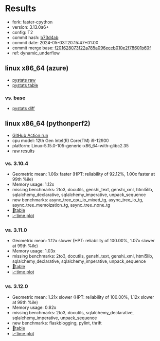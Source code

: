 # Results

- fork: faster-cpython
- version: 3.13.0a6+
- config: T2
- commit hash: [b73d4ab](https://github.com/faster%2dcpython/cpython/commit/b73d4ab)
- commit date: 2024-05-03T20:15:47+01:00
- commit merge base: [f201628073f22a785a096eccb010e2f78601b60f](https://github.com/faster%2dcpython/cpython/commit/f201628073f22a785a096eccb010e2f78601b60f)
- ref: dynamic_underflow

## linux x86_64 (azure)

- [pystats raw](bm-20240503-azure-x86_64-faster%252dcpython-dynamic_underflow-3.13.0a6%2B-b73d4ab-pystats.json)
- [pystats table](bm-20240503-azure-x86_64-faster%252dcpython-dynamic_underflow-3.13.0a6%2B-b73d4ab-pystats.md)

### vs. base

- [pystats diff](bm-20240503-azure-x86_64-faster%252dcpython-dynamic_underflow-3.13.0a6%2B-b73d4ab-pystats-vs-base.md)

## linux x86_64 (pythonperf2)

- [GitHub Action run](https://github.com/faster-cpython/benchmarking/actions/runs/8943839715)
- cpu model: 12th Gen Intel(R) Core(TM) i9-12900
- platform: Linux-5.15.0-105-generic-x86_64-with-glibc2.35
- [raw results](bm-20240503-pythonperf2-x86_64-faster%252dcpython-dynamic_underflow-3.13.0a6%2B-b73d4ab.json)

### vs. 3.10.4

- Geometric mean: 1.06x faster (HPT: reliability of 92.12%, 1.00x faster at 99th %ile)
- Memory usage: 1.12x
- missing benchmarks: 2to3, docutils, genshi_text, genshi_xml, html5lib, sqlalchemy_declarative, sqlalchemy_imperative, unpack_sequence
- new benchmarks: async_tree_cpu_io_mixed_tg, async_tree_io_tg, async_tree_memoization_tg, async_tree_none_tg
- [📄table](bm-20240503-pythonperf2-x86_64-faster%252dcpython-dynamic_underflow-3.13.0a6%2B-b73d4ab-vs-3.10.4.md)
- [📈time plot](bm-20240503-pythonperf2-x86_64-faster%252dcpython-dynamic_underflow-3.13.0a6%2B-b73d4ab-vs-3.10.4.png)

### vs. 3.11.0

- Geometric mean: 1.12x slower (HPT: reliability of 100.00%, 1.07x slower at 99th %ile)
- Memory usage: 1.03x
- missing benchmarks: 2to3, docutils, genshi_text, genshi_xml, html5lib, sqlalchemy_declarative, sqlalchemy_imperative, unpack_sequence
- [📄table](bm-20240503-pythonperf2-x86_64-faster%252dcpython-dynamic_underflow-3.13.0a6%2B-b73d4ab-vs-3.11.0.md)
- [📈time plot](bm-20240503-pythonperf2-x86_64-faster%252dcpython-dynamic_underflow-3.13.0a6%2B-b73d4ab-vs-3.11.0.png)

### vs. 3.12.0

- Geometric mean: 1.21x slower (HPT: reliability of 100.00%, 1.12x slower at 99th %ile)
- Memory usage: 0.92x
- missing benchmarks: 2to3, docutils, sqlalchemy_declarative, sqlalchemy_imperative, unpack_sequence
- new benchmarks: flaskblogging, pylint, thrift
- [📄table](bm-20240503-pythonperf2-x86_64-faster%252dcpython-dynamic_underflow-3.13.0a6%2B-b73d4ab-vs-3.12.0.md)
- [📈time plot](bm-20240503-pythonperf2-x86_64-faster%252dcpython-dynamic_underflow-3.13.0a6%2B-b73d4ab-vs-3.12.0.png)

